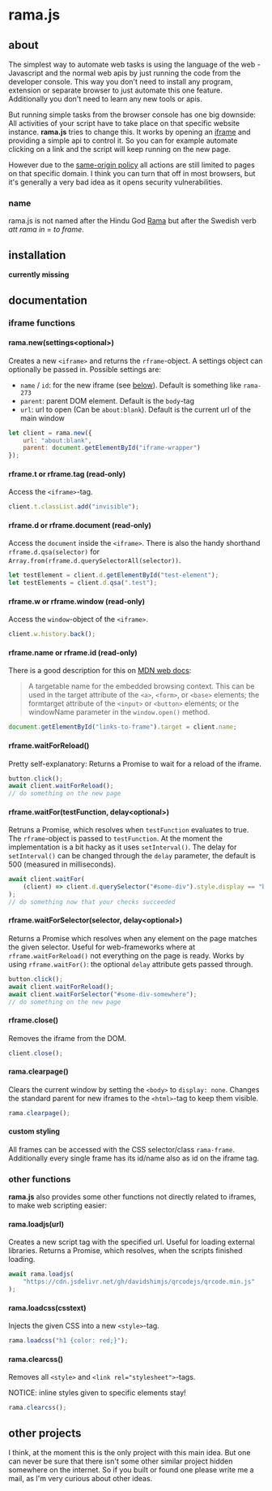 # rama.js

## about

The simplest way to automate web tasks is using the language of the web -
Javascript and the normal web apis by just running the code from the developer
console. This way you don't need to install any program, extension or separate
browser to just automate this one feature. Additionally you don't need to learn
any new tools or apis.

But running simple tasks from the browser console has one big downside: All
activities of your script have to take place on that specific website instance.
**rama.js** tries to change this. It works by opening an
[iframe](https://developer.mozilla.org/en-US/docs/Web/HTML/Element/iframe) and
providing a simple api to control it. So you can for example automate clicking
on a link and the script will keep running on the new page.

However due to the
[same-origin policy](https://developer.mozilla.org/en-US/docs/Web/Security/Same-origin_policy)
all actions are still limited to pages on that specific domain. I think you can
turn that off in most browsers, but it's generally a very bad idea as it opens
security vulnerabilities.

### name

rama.js is not named after the Hindu God
[Rama](https://en.wikipedia.org/wiki/Rama) but after the Swedish verb _att rama
in_ = _to frame_.

## installation

**currently missing**

## documentation

### iframe functions

#### rama.new(settings\<optional\>)

Creates a new `<iframe>` and returns the `rframe`-object. A settings object can
optionally be passed in. Possible settings are:

-   `name` / `id`: for the new iframe (see
    [below](#rframename-or-rframeid-read-only)). Default is something like
    `rama-273`
-   `parent`: parent DOM element. Default is the `body`-tag
-   `url`: url to open (Can be `about:blank`). Default is the current url of the
    main window

```javascript
let client = rama.new({
    url: "about:blank",
    parent: document.getElementById("iframe-wrapper")
});
```

#### rframe.t or rframe.tag (read-only)

Access the `<iframe>`-tag.

```javascript
client.t.classList.add("invisible");
```

#### rframe.d or rframe.document (read-only)

Access the `document` inside the `<iframe>`. There is also the handy shorthand
`rframe.d.qsa(selector)` for `Array.from(rframe.d.querySelectorAll(selector))`.

```javascript
let testElement = client.d.getElementById("test-element");
let testElements = client.d.qsa(".test");
```

#### rframe.w or rframe.window (read-only)

Access the `window`-object of the `<iframe>`.

```javascript
client.w.history.back();
```

#### rframe<nolink>.name or rframe<nolink>.id (read-only)

There is a good description for this on
[MDN web docs](https://developer.mozilla.org/en-US/docs/Web/HTML/Element/iframe):

> A targetable name for the embedded browsing context. This can be used in the
> target attribute of the `<a>`, `<form>`, or `<base>` elements; the formtarget
> attribute of the `<input>` or `<button>` elements; or the windowName parameter
> in the `window.open()` method.

```javascript
document.getElementById("links-to-frame").target = client.name;
```

#### rframe.waitForReload()

Pretty self-explanatory: Returns a Promise to wait for a reload of the iframe.

```javascript
button.click();
await client.waitForReload();
// do something on the new page
```

#### rframe.waitFor(testFunction, delay\<optional\>)

Retruns a Promise, which resolves when `testFunction` evaluates to true. The
`rframe`-object is passed to `testFunction`. At the moment the implementation is
a bit hacky as it uses `setInterval()`. The delay for `setInterval()` can be
changed through the `delay` parameter, the default is 500 (measured in
milliseconds).

```javascript
await client.waitFor(
    (client) => client.d.querySelector("#some-div").style.display == "block"
);
// do something now that your checks succeeded
```

#### rframe.waitForSelector(selector, delay\<optional\>)

Returns a Promise which resolves when any element on the page matches the given
selector. Useful for web-frameworks where at `rframe.waitForReload()` not
everything on the page is ready. Works by using `rframe.waitFor()`: the optional
`delay` attribute gets passed through.

```javascript
button.click();
await client.waitForReload();
await client.waitForSelector("#some-div-somewhere");
// do something on the new page
```

#### rframe.close()

Removes the iframe from the DOM.

```javascript
client.close();
```

#### rama.clearpage()

Clears the current window by setting the `<body>` to `display: none`. Changes
the standard parent for new iframes to the `<html>`-tag to keep them visible.

```javascript
rama.clearpage();
```

#### custom styling

All frames can be accessed with the CSS selector/class `rama-frame`.
Additionally every single frame has its id/name also as id on the iframe tag.

### other functions

**rama.js** also provides some other functions not directly related to iframes,
to make web scripting easier:

#### rama.loadjs(url)

Creates a new script tag with the specified url. Useful for loading external
libraries. Returns a Promise, which resolves, when the scripts finished loading.

```javascript
await rama.loadjs(
    "https://cdn.jsdelivr.net/gh/davidshimjs/qrcodejs/qrcode.min.js"
);
```

#### rama.loadcss(csstext)

Injects the given CSS into a new `<style>`-tag.

```javascript
rama.loadcss("h1 {color: red;}");
```

#### rama.clearcss()

Removes all `<style>` and `<link rel="stylesheet">`-tags.

NOTICE: inline styles given to specific elements stay!

```javascript
rama.clearcss();
```

## other projects

I think, at the moment this is the only project with this main idea. But one can
never be sure that there isn't some other similar project hidden somewhere on
the internet. So if you built or found one please write me a mail, as I'm very
curious about other ideas.
